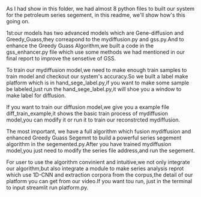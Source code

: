   As I had show in this folder, we had almost 8 python files to built our system for the petroleum series segement, in this readme, we'll show how's this going on.
  
  1st:our models has two advanced models which are Gene-diffusion and Greedy_Guass,they correapond to the mydiffusion.py and gss.py.And to enhance the Greedy Guass Algorithm,we built a code in the gss_enhancer.py file which use some methods we had mentioned in our final report to improve the sensetive of GSS.
  
  To train our mydiffusion model,we need to make enough train samples to train model and checkout our system's accuracy.So we built a label make platform which is in hand_sege_label.py,if you want to make some sample be labeled,just run the hand_sege_label.py,it will shoe you a window to make label for diffusion.
  
  If you want to train our diffusion model,we give you a example file diff_train_example,it shows the basic train process of mydiffusion model,you can modify it or run it to train our reconstrcted mydiffusion.
  
  The most important, we have a full algorithm which fusion mydiffusion and enhanced Greedy Guass Segemnt to build a powerful series segement algorithm in the segemented.py.After you have trained mydiffusion model,you just need to modify the series file address,and run the segement.
  
  For user to use the algorithm convinient and intuitive,we not only integrate our algorithm,but also integrate a module to make series analysis reprot which use 1D-CNN and extraction corpora from the corpus,the detail of our platform you can get from our video.If you want tou run, just in the terminal to input streamlit run platform.py.
